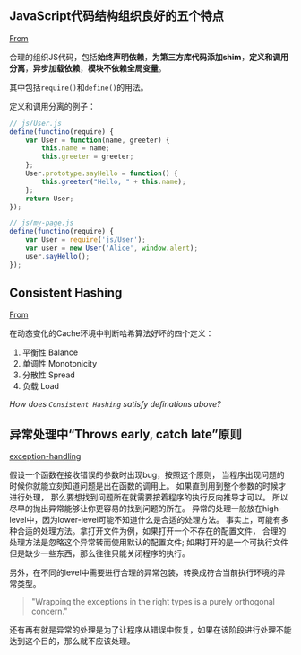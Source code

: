 
## JavaScript代码结构组织良好的五个特点

[From][js organize]

合理的组织JS代码，包括**始终声明依赖**，**为第三方库代码添加shim**，**定义和调用分离**，**异步加载依赖**，**模块不依赖全局变量**。

其中包括`require()`和`define()`的用法。

定义和调用分离的例子：

```javascript
// js/User.js
define(functino(require) {
	var User = function(name, greeter) {
		this.name = name;
		this.greeter = greeter;
	};
	User.prototype.sayHello = function() {
		this.greeter("Hello, " + this.name);
	};
	return User;
});

// js/my-page.js
define(functino(require) {
	var User = require('js/User');
	var user = new User('Alice', window.alert);
	user.sayHello();
}); 
```

## Consistent Hashing

[From][Consistent Hashing]

在动态变化的Cache环境中判断哈希算法好坏的四个定义：

1. 平衡性 Balance 
2. 单调性 Monotonicity
3. 分散性 Spread
4. 负载 Load

_How does `Consistent Hashing` satisfy definations above?_

## 异常处理中“Throws early, catch late”原则
[exception-handling][]

假设一个函数在接收错误的参数时出现bug，按照这个原则，
当程序出现问题的时候你就能立刻知道问题是出在函数的调用上。
如果直到用到整个参数的时候才进行处理，
那么要想找到问题所在就需要按着程序的执行反向推导才可以。
所以尽早的抛出异常能够让你更容易的找到问题的所在。
异常的处理一般放在high-level中，因为lower-level可能不知道什么是合适的处理方法。
事实上，可能有多种合适的处理方法。拿打开文件为例，如果打开一个不存在的配置文件，
合理的处理方法是忽略这个异常转而使用默认的配置文件; 
如果打开的是一个可执行文件但是缺少一些东西，那么往往只能关闭程序的执行。

另外，在不同的level中需要进行合理的异常包装，转换成符合当前执行环境的异常类型。

> "Wrapping the exceptions in the right types is a purely orthogonal concern."

还有再有就是异常的处理是为了让程序从错误中恢复，如果在该阶段进行处理不能达到这个目的，那么就不应该处理。




[exception-handling]: http://programmers.stackexchange.com/questions/231057/exceptions-why-throw-early-why-catch-late/231064#231064}
[Consistent Hashing]: http://blog.csdn.net/cywosp/article/details/23397179
[js organize]: http://saebbs.com/forum.php?mod=viewthread&tid=30565&extra=page=2
